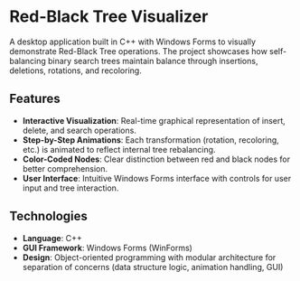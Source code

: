 # Red-Black Tree Visualizer

A desktop application built in C++ with Windows Forms to visually demonstrate Red-Black Tree operations. The project showcases how self-balancing binary search trees maintain balance through insertions, deletions, rotations, and recoloring.

## Features

- **Interactive Visualization**: Real-time graphical representation of insert, delete, and search operations.
- **Step-by-Step Animations**: Each transformation (rotation, recoloring, etc.) is animated to reflect internal tree rebalancing.
- **Color-Coded Nodes**: Clear distinction between red and black nodes for better comprehension.
- **User Interface**: Intuitive Windows Forms interface with controls for user input and tree interaction.

## Technologies

- **Language**: C++
- **GUI Framework**: Windows Forms (WinForms)
- **Design**: Object-oriented programming with modular architecture for separation of concerns (data structure logic, animation handling, GUI)
